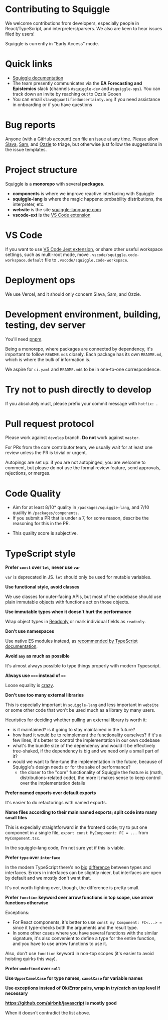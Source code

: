 # Contributing to Squiggle

We welcome contributions from developers, especially people in React/TypeScript, and interpreters/parsers. We also are keen to hear issues filed by users!

Squiggle is currently in "Early Access" mode.

# Quick links

- [Squiggle documentation](https://www.squiggle-language.com/docs/Overview)
- The team presently communicates via the **EA Forecasting and Epistemics** slack (channels `#squiggle-dev` and `#squiggle-ops`). You can track down an invite by reaching out to Ozzie Gooen
- You can email `slava@quantifieduncertainty.org` if you need assistance in onboarding or if you have questions

# Bug reports

Anyone (with a GitHub account) can file an issue at any time. Please allow [Slava](https://github.com/berekuk), [Sam](https://github.com/hazelfire), and [Ozzie](https://github.com/OAGr) to triage, but otherwise just follow the suggestions in the issue templates.

# Project structure

Squiggle is a **monorepo** with several **packages**.

- **components** is where we improve reactive interfacing with Squiggle
- **squiggle-lang** is where the magic happens: probability distributions, the interpreter, etc.
- **website** is the site [squiggle-language.com](https://www.squiggle-language.com)
- **vscode-ext** is the [VS Code extension](https://marketplace.visualstudio.com/items?itemName=qURI.vscode-squiggle)

# VS Code

If you want to use [VS Code Jest extension](https://github.com/jest-community/vscode-jest), or share other useful workspace settings, such as multi-root mode, move `.vscode/squiggle.code-workspace.default` file to `.vscode/squiggle.code-workspace`.

# Deployment ops

We use Vercel, and it should only concern Slava, Sam, and Ozzie.

# Development environment, building, testing, dev server

You'll need [pnpm](https://pnpm.io/).

Being a monorepo, where packages are connected by dependency, it's important to follow `README.md`s closely. Each package has its own `README.md`, which is where the bulk of information is.

We aspire for `ci.yaml` and `README.md`s to be in one-to-one correspondence.

# Try not to push directly to develop

If you absolutely must, please prefix your commit message with `hotfix: `.

# Pull request protocol

Please work against `develop` branch. **Do not** work against `master`.

For PRs from the core contributor team, we usually wait for at least one review unless the PR is trivial or urgent.

Autopings are set up: if you are not autopinged, you are welcome to comment, but please do not use the formal review feature, send approvals, rejections, or merges.

# Code Quality

- Aim for at least 8/10\* quality in `/packages/squiggle-lang`, and 7/10 quality in `/packages/components`.
- If you submit a PR that is under a 7, for some reason, describe the reasoning for this in the PR.

* This quality score is subjective.

# TypeScript style

**Prefer `const` over `let`, never use `var`**

`var` is deprecated in JS. `let` should only be used for mutable variables.

**Use functional style, avoid classes**

We use classes for outer-facing APIs, but most of the codebase should use plain immutable objects with functions act on those objects.

**Use immutable types when it doesn't hurt the performance**

Wrap object types in [Readonly](https://www.typescriptlang.org/docs/handbook/utility-types.html#readonlytype) or mark individual fields as `readonly`.

**Don't use namespaces**

Use native ES modules instead, as [recommended by TypeScript documentation](https://www.typescriptlang.org/docs/handbook/namespaces-and-modules.html#using-modules).

**Avoid `any` as much as possible**

It's almost always possible to type things properly with modern Typescript.

**Always use `===` instead of `==`**

Loose equality is [crazy](https://dorey.github.io/JavaScript-Equality-Table/unified/).

**Don't use too many external libraries**

This is especially important in `squiggle-lang` and less important in `website` or some other code that won't be used much as a library by many users.

Heuristics for deciding whether pulling an external library is worth it:

- is it maintained? is it going to stay maintained in the future?
- how hard it would be to reimplement the functionality ourselves? if it's a few lines, it's better to control the implementation in our own codebase
- what's the bundle size of the dependency and would it be effectively tree-shaked, if the dependency is big and we need only a small part of it?
- would we want to fine-tune the implementation in the future, because of Squiggle's design needs or for the sake of performance?
  - the closer to the "core" functionality of Squiggle the feature is (math, distributions-related code), the more it makes sense to keep control over the implementation details

**Prefer named exports over default exports**

It's easier to do refactorings with named exports.

**Name files according to their main named exports; split code into many small files**

This is expecially straightforward in the frontend code; try to put one component in a single file, `export const MyComponent: FC = ...` from `MyComponent.tsx`.

In the squiggle-lang code, I'm not sure yet if this is viable.

**Prefer `type` over `interface`**

In the modern TypeScript there's no [big](https://stackoverflow.com/questions/37233735/interfaces-vs-types-in-typescript/52682220) [difference](https://www.typescriptlang.org/docs/handbook/2/everyday-types.html#differences-between-type-aliases-and-interfaces) between types and interfaces. Errors in interfaces can be slightly nicer, but interfaces are open by default and we mostly don't want that.

It's not worth fighting over, though, the difference is pretty small.

**Prefer `function` keyword over arrow functions in top scope, use arrow functions otherwise**

Exceptions:

- For React components, it's better to use `const my Component: FC<...> = ` since it type-checks both the arguments and the result type.
- In some other cases where you have several functions with the similar signature, it's also convenient to define a type for the entire function, and you have to use arrow functions to use it.

Also, don't use `function` keyword in non-top scopes (it's easier to avoid hoisting quirks this way).

**Prefer `undefined` over `null`**

**Use `UpperCamelCase` for type names, `camelCase` for variable names**

**Use exceptions instead of Ok/Error pairs, wrap in try/catch on top level if necessary**

**https://github.com/airbnb/javascript is mostly good**

When it doesn't contradict the list above.
